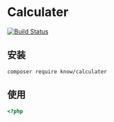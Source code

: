 # Calculater

[![Build Status](https://travis-ci.org/kyknow/calculater.svg?branch=master)](https://travis-ci.org/kyknow/calculater)

## 安装
~~~
composer require know/calculater
~~~

## 使用
~~~php
<?php

~~~